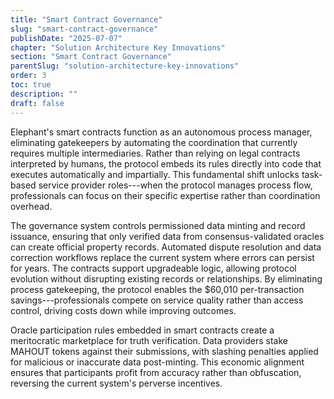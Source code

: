 ```yaml
---
title: "Smart Contract Governance"
slug: "smart-contract-governance"
publishDate: "2025-07-07"
chapter: "Solution Architecture Key Innovations"
section: "Smart Contract Governance"
parentSlug: "solution-architecture-key-innovations"
order: 3
toc: true
description: ""
draft: false
---
```


Elephant's smart contracts function as an autonomous process manager,
eliminating gatekeepers by automating the coordination that currently requires
multiple intermediaries. Rather than relying on legal contracts interpreted by
humans, the protocol embeds its rules directly into code that executes
automatically and impartially. This fundamental shift unlocks task-based service
provider roles---when the protocol manages process flow, professionals can focus
on their specific expertise rather than coordination overhead.

The governance system controls permissioned data minting and record issuance,
ensuring that only verified data from consensus-validated oracles can create
official property records. Automated dispute resolution and data correction
workflows replace the current system where errors can persist for years. The
contracts support upgradeable logic, allowing protocol evolution without
disrupting existing records or relationships. By eliminating process
gatekeeping, the protocol enables the \$60,010 per-transaction
savings---professionals compete on service quality rather than access control,
driving costs down while improving outcomes.

Oracle participation rules embedded in smart contracts create a meritocratic
marketplace for truth verification. Data providers stake MAHOUT tokens against
their submissions, with slashing penalties applied for malicious or inaccurate
data post-minting. This economic alignment ensures that participants profit from
accuracy rather than obfuscation, reversing the current system's perverse
incentives.
